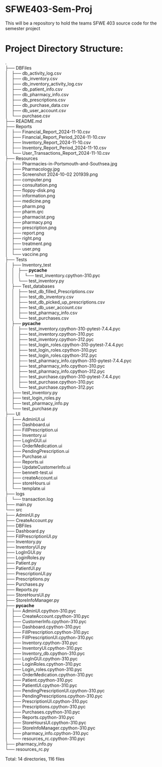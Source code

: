 # SFWE403-Sem-Proj
This will be a repository to hold the teams SFWE 403 source code for the semester project



# Project Directory Structure:
.<br>
├── DBFiles <br>
│   ├── db_activity_log.csv <br>
│   ├── db_inventory.csv <br>
│   ├── db_inventory_activity_log.csv <br>
│   ├── db_patient_info.csv <br>
│   ├── db_pharmacy_info.csv <br>
│   ├── db_prescriptions.csv <br>
│   ├── db_purchase_data.csv <br>
│   ├── db_user_account.csv <br>
│   └── purchase.csv <br>
├── README.md <br>
├── Reports <br>
│   ├── Financial_Report_2024-11-10.csv <br>
│   ├── Financial_Report_Period_2024-11-10.csv <br>
│   ├── Inventory_Report_2024-11-10.csv <br>
│   ├── Inventory_Report_Period_2024-11-10.csv <br>
│   └── User_Transactions_Report_2024-11-10.csv <br>
├── Resources <br>
│   ├── Pharmacies-in-Portsmouth-and-Southsea.jpg <br>
│   ├── Pharmacology.jpg <br>
│   ├── Screenshot 2024-10-02 201939.png <br>
│   ├── computer.png <br>
│   ├── consultation.png <br>
│   ├── floppy-disk.png <br>
│   ├── information.png <br>
│   ├── medicine.png <br>
│   ├── pharm.png <br>
│   ├── pharm.qrc <br>
│   ├── pharmacist.png <br>
│   ├── pharmacy.png <br>
│   ├── prescription.png <br>
│   ├── report.png <br>
│   ├── right.png <br>
│   ├── treatment.png <br>
│   ├── user.png <br>
│   └── vaccine.png <br>
├── Tests <br>
│   ├── Inventory_test <br>
│   │   ├── __pycache__ <br>
│   │   │   └── test_inventory.cpython-310.pyc <br>
│   │   └── test_inventory.py <br>
│   ├── Test_databases <br>
│   │   ├── test_db_filled_Prescriptions.csv <br>
│   │   ├── test_db_inventory.csv <br>
│   │   ├── test_db_picked_up_prescriptions.csv <br>
│   │   ├── test_db_user_account.csv <br>
│   │   ├── test_pharmacy_info.csv <br>
│   │   └── test_purchases.csv <br>
│   ├── __pycache__ <br>
│   │   ├── test_inventory.cpython-310-pytest-7.4.4.pyc <br>
│   │   ├── test_inventory.cpython-310.pyc <br>
│   │   ├── test_inventory.cpython-312.pyc <br>
│   │   ├── test_login_roles.cpython-310-pytest-7.4.4.pyc <br>
│   │   ├── test_login_roles.cpython-310.pyc <br>
│   │   ├── test_login_roles.cpython-312.pyc <br>
│   │   ├── test_pharmacy_info.cpython-310-pytest-7.4.4.pyc <br>
│   │   ├── test_pharmacy_info.cpython-310.pyc <br>
│   │   ├── test_pharmacy_info.cpython-312.pyc <br>
│   │   ├── test_purchase.cpython-310-pytest-7.4.4.pyc <br>
│   │   ├── test_purchase.cpython-310.pyc <br>
│   │   └── test_purchase.cpython-312.pyc <br>
│   ├── test_inventory.py <br>
│   ├── test_login_roles.py <br>
│   ├── test_pharmacy_info.py <br>
│   └── test_purchase.py <br>
├── UI <br>
│   ├── AdminUI.ui <br>
│   ├── Dashboard.ui <br>
│   ├── FillPrescription.ui <br>
│   ├── Inventory.ui <br>
│   ├── LogInGUI.ui <br>
│   ├── OrderMedication.ui <br>
│   ├── PendingPrescription.ui <br>
│   ├── Purchase.ui <br>
│   ├── Reports.ui <br>
│   ├── UpdateCustomerInfo.ui <br>
│   ├── bennett-test.ui <br>
│   ├── createAccount.ui <br>
│   ├── storeHours.ui <br>
│   └── template.ui <br>
├── logs <br>
│   └── transaction.log <br>
├── main.py <br>
└── src <br>
    ├── AdminUI.py <br>
    ├── CreateAccount.py <br>
    ├── DBFiles <br>
    ├── Dashboard.py <br>
    ├── FillPrescriptionUI.py <br>
    ├── Inventory.py <br>
    ├── InventoryUI.py <br>
    ├── LogInGUI.py <br>
    ├── LoginRoles.py <br>
    ├── Patient.py <br>
    ├── PatientUI.py <br>
    ├── PrescriptionUI.py <br>
    ├── Prescriptions.py <br>
    ├── Purchases.py <br>
    ├── Reports.py <br>
    ├── StoreHoursUI.py <br>
    ├── StoreInfoManager.py <br>
    ├── __pycache__ <br>
    │   ├── AdminUI.cpython-310.pyc <br>
    │   ├── CreateAccount.cpython-310.pyc <br>
    │   ├── CustomerInfo.cpython-310.pyc <br>
    │   ├── Dashboard.cpython-310.pyc <br>
    │   ├── FillPrescription.cpython-310.pyc <br>
    │   ├── FillPrescriptionUI.cpython-310.pyc <br>
    │   ├── Inventory.cpython-310.pyc <br>
    │   ├── InventoryUI.cpython-310.pyc <br>
    │   ├── Inventory_db.cpython-310.pyc <br>
    │   ├── LogInGUI.cpython-310.pyc <br>
    │   ├── LoginRoles.cpython-310.pyc <br>
    │   ├── Login_roles.cpython-310.pyc <br>
    │   ├── OrderMedication.cpython-310.pyc <br>
    │   ├── Patient.cpython-310.pyc <br>
    │   ├── PatientUI.cpython-310.pyc <br>
    │   ├── PendingPrescriptionUI.cpython-310.pyc <br>
    │   ├── PendingPrescriptions.cpython-310.pyc <br>
    │   ├── PrescriptionUI.cpython-310.pyc <br>
    │   ├── Prescriptions.cpython-310.pyc <br>
    │   ├── Purchases.cpython-310.pyc <br>
    │   ├── Reports.cpython-310.pyc <br>
    │   ├── StoreHoursUI.cpython-310.pyc <br>
    │   ├── StoreInfoManager.cpython-310.pyc <br>
    │   ├── pharmacy_info.cpython-310.pyc <br>
    │   └── resources_rc.cpython-310.pyc <br>
    ├── pharmacy_info.py <br>
    └── resources_rc.py <br>

Total: 14 directories, 116 files
